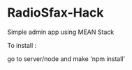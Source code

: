 # RadioSfax-Hack
Simple admin app using MEAN Stack

To install :

go to server/node and make 'npm install'
